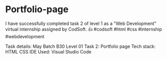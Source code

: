 # Portfolio-page
I have successfully completed task 2 of level 1 as a "Web Development" virtual internship assigned by CodSoft. 👍 
#codsoft #html #css #internship #webdevelopment

Task details:
May Batch B30
Level 01
Task 2: Portfolio page
Tech stack: HTML CSS
IDE Used: Visual Studio Code
